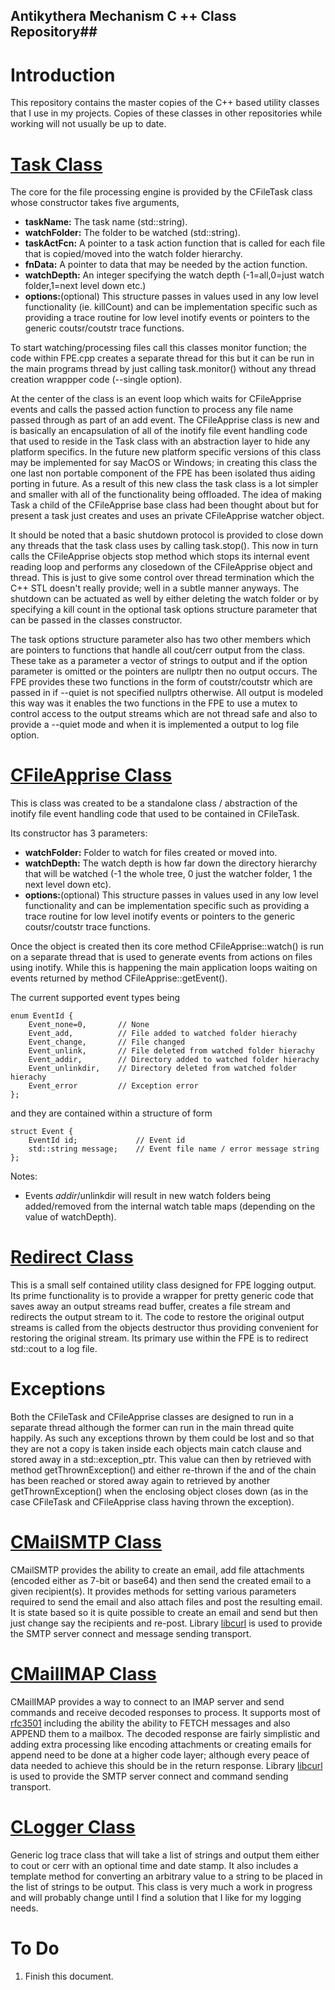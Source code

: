 ## Antikythera Mechanism C ++ Class Repository##

# Introduction #

This repository contains the master copies of the C++ based utility classes that I use in my projects.  Copies of these classes in other repositories while working will not usually be up to date.

# [Task Class](https://github.com/clockworkengineer/Antikythera_mechanism/blob/master/classes/CFileTask.cpp) #

The core for the file processing engine is provided by the CFileTask class whose constructor takes five arguments, 

- **taskName:** The task name (std::string).
- **watchFolder:** The folder to be watched (std::string).
- **taskActFcn:** A pointer to a task action function that is called for each file that is copied/moved into the watch folder hierarchy.
- **fnData:** A pointer to data that may be needed by the action function.
- **watchDepth:** An integer specifying the watch depth (-1=all,0=just watch folder,1=next level down etc.)
- **options:**(optional) This structure passes in values used in any low level functionality (ie. killCount) and can be implementation specific such as providing a trace routine for low level inotify events or  pointers to the generic coutsr/coutstr trace functions.

 To start watching/processing files call this classes monitor function; the code within FPE.cpp creates a separate thread for this but it can be run in the main programs thread by just calling task.monitor() without any thread creation wrappper code (--single  option).

At the center of the class is an event loop which waits for CFileApprise events and calls the passed action function to process any file name passed through as part of an add event. The CFileApprise class is new and is basically an encapsulation of all of the inotify file event handling  code that used to reside in the Task class with an abstraction layer to hide any platform specifics. In the future new platform specific versions of this class may be implemented for say MacOS or Windows; in creating this class the one last non portable component of the FPE has been isolated thus aiding porting in future. As a result of this new class the task class is a lot simpler and smaller with all of the functionality being offloaded. The idea of making Task a child of the CFileApprise base class had been thought about but for present a task just creates and uses an private CFileApprise watcher object.

It should be noted that a basic shutdown protocol is provided to close down any threads that the task class uses by calling task.stop(). This now in turn calls the CFileApprise objects stop method which stops its internal event reading loop and performs any closedown of the CFileApprise object and thread.  This is just to give some control over thread termination which the C++ STL doesn't really provide; well in a subtle manner anyways. The shutdown can be actuated as well by either deleting the watch folder or by specifying a kill count in the optional task options structure parameter that can be passed in the classes constructor.

The task options structure parameter also has two other members which are pointers to functions that handle all cout/cerr output from the class. These take as a parameter a vector of strings to output and if the option parameter is omitted or the pointers are nullptr then no output occurs. The FPE provides these two functions in the form of coutstr/coutstr which are passed in if --quiet is not specified nullptrs otherwise. All output is modeled this way was it enables the two functions in the FPE to use a mutex to control access to the output streams which are not thread safe and also to provide a --quiet mode and when it is implemented a output to log file option.

# [CFileApprise Class](https://github.com/clockworkengineer/Antikythera_mechanism/blob/master/classes/CFileApprise.cpp) #

This is class was created to be a standalone class / abstraction of the inotify file event handling code that used to be contained in CFileTask. 

Its constructor has 3 parameters:

- **watchFolder:** Folder to watch for files created or moved into.
- **watchDepth:**  The watch depth is how far down the directory hierarchy that will be watched (-1 the whole tree, 0 just the watcher folder, 1 the next level down etc).
- **options:**(optional) This structure passes in values used in any low level functionality and can be implementation specific such as providing a trace routine for low level inotify events or  pointers to the generic coutsr/coutstr trace functions.

Once the object is created then its core method CFileApprise::watch() is run on a separate thread that is used to generate events from actions on files using inotify. While this is happening the main application loops  waiting on events returned by method CFileApprise::getEvent().

The current supported event types being

    enum EventId { 
    	Event_none=0,   	// None
    	Event_add,  		// File added to watched folder hierachy
    	Event_change,   	// File changed
    	Event_unlink,   	// File deleted from watched folder hierachy
    	Event_addir,		// Directory added to watched folder hierachy
    	Event_unlinkdir,	// Directory deleted from watched folder hierachy
    	Event_error 		// Exception error
    };

and they are contained within a structure of form

    struct Event {
    	EventId id;				// Event id
    	std::string message;   	// Event file name / error message string
    };
    
Notes: 

- Events *addir*/unlinkdir will result in new watch folders being added/removed from the internal watch table maps (depending on the value of watchDepth).

# [Redirect Class](https://github.com/clockworkengineer/Antikythera_mechanism/blob/master/classes/CRedirect.cpp) #

This is a small self contained utility class designed for FPE logging output. Its prime functionality is to provide a wrapper for pretty generic code that saves away an output streams read buffer, creates a file stream and redirects the output stream to it. The code to restore the original output streams is called from the objects destructor thus providing convenient for restoring the original stream. Its primary use within the FPE is to redirect std::cout to a log file.

# Exceptions #

Both the CFileTask and CFileApprise classes are designed to run in a separate thread although the former can run in the main thread quite happily. As such any exceptions thrown by them could be lost and so that they are not a copy is taken inside each objects main catch clause and stored away in a std::exception_ptr. This value can then by retrieved with method getThrownException() and either re-thrown if the and of the chain has been reached or stored away again to retrieved by another getThrownException() when the enclosing object closes down (as in the case CFileTask and CFileApprise class having thrown the exception).


# [CMailSMTP Class](https://github.com/clockworkengineer/Antikythera_mechanism/blob/master/classes/CMailSMTP.cpp) #

CMailSMTP provides the ability to create an email, add file attachments (encoded either as 7-bit or base64) and then send the created email to a given recipient(s). It provides methods for setting various parameters required to send the email and also attach files and post the resulting email. It is state based so it is quite possible to create an email and send but then just change say the recipients and re-post. Library [libcurl](https://curl.haxx.se/libcurl/) is used to provide the SMTP server connect and message sending transport.

# [CMailIMAP Class](https://github.com/clockworkengineer/Antikythera_mechanism/blob/master/classes/CMailIMAP.cpp) #

CMailIMAP provides a way to connect to an IMAP server and send commands and receive decoded responses to process. It supports most of [rfc3501](https://tools.ietf.org/html/rfc3501) including the ability the ability to FETCH messages and also APPEND them to a mailbox. The decoded response are fairly simplistic and adding extra processing like encoding attachments or creating emails for append need to be done at a higher code layer; although every peace of data needed to achieve this should be in the return response. Library [libcurl](https://curl.haxx.se/libcurl/) is used to provide the SMTP server connect and command sending transport.

# [CLogger Class](https://github.com/clockworkengineer/Antikythera_mechanism/blob/master/classes/CLogger.cpp) #

Generic log trace class that will take a list of strings and output them either to cout or cerr with an optional time and date stamp. It also includes a template method for converting an arbitrary value to a string to be placed in the list of strings to be output. This class is very much a work in progress and will probably change until I find a solution that I like for my logging needs.

# To Do #

1. Finish this document.